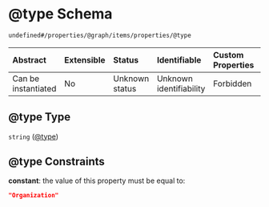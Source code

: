 # @type Schema

```txt
undefined#/properties/@graph/items/properties/@type
```



| Abstract            | Extensible | Status         | Identifiable            | Custom Properties | Additional Properties | Access Restrictions | Defined In                                                                     |
| :------------------ | :--------- | :------------- | :---------------------- | :---------------- | :-------------------- | :------------------ | :----------------------------------------------------------------------------- |
| Can be instantiated | No         | Unknown status | Unknown identifiability | Forbidden         | Allowed               | none                | [ndl-isil.schema.json*](../../out/ndl-isil.schema.json "open original schema") |

## @type Type

`string` ([@type](ndl-isil-properties-json-ld-graph-organization-properties-type.md))

## @type Constraints

**constant**: the value of this property must be equal to:

```json
"Organization"
```
